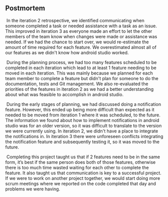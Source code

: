 ## Postmortem

​	In the iteration 2 retrospective, we identified communicating when someone completed a task or needed assistance with a task as an issue. This improved in iteration 3 as everyone made an effort to let the other members of the team know when changes were made or assistance was needed. If we had the chance to start over, we would re-estimate the amount of time required for each feature. We overestimated almost all of our features as we didn't know how android studio worked.

​	During the planning process, we had too many features scheduled to be completed in each iteration which lead to at least 1 feature needing to be moved in each iteration. This was mainly because we planned for each team member to complete a feature but didn't plan for someone to do the documentation, tests and Git management. We also re-evaluated the priorities of the features in iteration 2 as we had a better understanding about what was feasible to accomplish in android studio. 

​	During the early stages of planning, we had discussed doing a notification feature. However, this ended up being more difficult than expected as it needed to be moved from iteration 1 where it was scheduled, to the future. The information we found about how to implement notifications in android studio was for an older version, so it was difficult to translate to the version we were currently using. In iteration 2, we didn't have a place to integrate the notifications in. In iteration 3 there were unforeseen conflicts integrating the notification feature and subsequently testing it, so it was moved to the future.

​	Completing this project taught us that if 2 features need to be in the same form, it’s best if the same person does both of those features, otherwise there is too much time wasted waiting for each other to complete the feature. It also taught us that communication is key to a successful project. If we were to work on another project together, we would start doing more scrum meetings where we reported on the code completed that day and problems we were having. 
